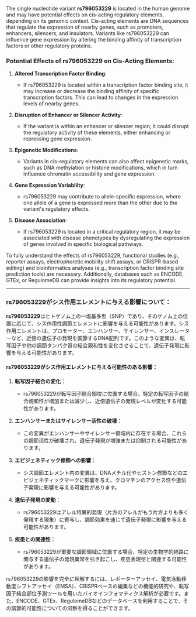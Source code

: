 The single nucleotide variant **rs796053229** is located in the human genome and may have potential effects on cis-acting regulatory elements, depending on its genomic context. Cis-acting elements are DNA sequences that regulate the expression of nearby genes, such as promoters, enhancers, silencers, and insulators. Variants like rs796053229 can influence gene expression by altering the binding affinity of transcription factors or other regulatory proteins.

### Potential Effects of rs796053229 on Cis-Acting Elements:
1. **Altered Transcription Factor Binding**:
   - If rs796053229 is located within a transcription factor binding site, it may increase or decrease the binding affinity of specific transcription factors. This can lead to changes in the expression levels of nearby genes.

2. **Disruption of Enhancer or Silencer Activity**:
   - If the variant is within an enhancer or silencer region, it could disrupt the regulatory activity of these elements, either enhancing or repressing gene expression.

3. **Epigenetic Modifications**:
   - Variants in cis-regulatory elements can also affect epigenetic marks, such as DNA methylation or histone modifications, which in turn influence chromatin accessibility and gene expression.

4. **Gene Expression Variability**:
   - rs796053229 may contribute to allele-specific expression, where one allele of a gene is expressed more than the other due to the variant's regulatory effects.

5. **Disease Association**:
   - If rs796053229 is located in a critical regulatory region, it may be associated with disease phenotypes by dysregulating the expression of genes involved in specific biological pathways.

To fully understand the effects of rs796053229, functional studies (e.g., reporter assays, electrophoretic mobility shift assays, or CRISPR-based editing) and bioinformatics analyses (e.g., transcription factor binding site prediction tools) are necessary. Additionally, databases such as ENCODE, GTEx, or RegulomeDB can provide insights into its regulatory potential.

---

### rs796053229がシス作用エレメントに与える影響について：
**rs796053229**はヒトゲノム上の一塩基多型（SNP）であり、そのゲノム上の位置に応じて、シス作用性調節エレメントに影響を与える可能性があります。シス作用エレメントは、プロモーター、エンハンサー、サイレンサー、インスレーターなど、近傍の遺伝子の発現を調節するDNA配列です。このような変異は、転写因子や他の調節タンパク質の結合親和性を変化させることで、遺伝子発現に影響を与える可能性があります。

#### rs796053229がシス作用エレメントに与える可能性のある影響：
1. **転写因子結合の変化**：
   - rs796053229が転写因子結合部位に位置する場合、特定の転写因子の結合親和性が増加または減少し、近傍遺伝子の発現レベルが変化する可能性があります。

2. **エンハンサーまたはサイレンサー活性の破壊**：
   - この変異がエンハンサーやサイレンサー領域内に存在する場合、これらの調節活性が破壊され、遺伝子発現が増強または抑制される可能性があります。

3. **エピジェネティック修飾への影響**：
   - シス調節エレメント内の変異は、DNAメチル化やヒストン修飾などのエピジェネティックマークに影響を与え、クロマチンのアクセス性や遺伝子発現に影響を与える可能性があります。

4. **遺伝子発現の変動**：
   - rs796053229はアレル特異的発現（片方のアレルがもう片方よりも多く発現する現象）に寄与し、調節効果を通じて遺伝子発現に影響を与える可能性があります。

5. **疾患との関連性**：
   - rs796053229が重要な調節領域に位置する場合、特定の生物学的経路に関与する遺伝子の発現異常を引き起こし、疾患表現型と関連する可能性があります。

rs796053229の影響を完全に理解するには、レポーターアッセイ、電気泳動移動度シフトアッセイ（EMSA）、CRISPRベースの編集などの機能的研究や、転写因子結合部位予測ツールを用いたバイオインフォマティクス解析が必要です。また、ENCODE、GTEx、RegulomeDBなどのデータベースを利用することで、その調節的可能性についての洞察を得ることができます。